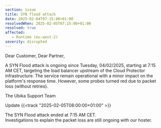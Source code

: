 ```yaml
---
section: issue
title: SYN flood attack
date: 2025-02-04T07:15:00+01:00
resolvedWhen: 2025-02-05T07:15:00+01:00
resolved: true
affected:
   - Runtime (eu-west-2)
severity: disrupted
---
```

Dear Customer, Dear Partner,

A SYN Flood attack is ongoing since Tuesday, 04/02/2025, starting at 7:15 AM CET, targeting the load balancer upstream of the Cloud Protector infrastructure.
The service remain operational with a minor impact on the platform's response time. However, some probes turned red due to packet loss (without retries).

The Ubika Support Team

Update {{<track "2025-02-05T08:00:00+01:00" >}}  

The SYN Flood attack ended at 7:15 AM CET.  
Investigations to explain the packet loss are still ongoing with our hoster.
